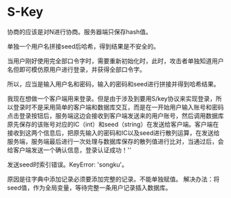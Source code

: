 # S-Key

协商的应该是对N进行协商。服务器端只保存hash值。

单独一个用户名拼接seed后哈希，得到结果是不安全的。

当用户刚好使用完全部口令字时，需要重新初始化时，此时，攻击者单独知道用户名但即可模仿原用户进行登录，并获得全部口令字。

所以，应当是输入用户名和密码，输入的密码和seed进行拼接并得到哈希结果。

我现在想做一个客户端用来登录。但是由于涉及到要用S/key协议来实现登录，所以登录时不是采用简单的客户端和数据库交互，而是在一开始用户输入账号和密码点击登录按钮后，服务端这边会接收到客户端发送来的用户账号，然后调用数据库原先保存的该账号对应的IC（int）和seed（string）在发送给客户端。客户端在接收到这两个信息后，把原先输入的密码和IC以及seed进行散列运算，在发送给服务端，服务端最后进行一次处理与数据库保存的散列值进行比对，当通过后，会给客户端发送一个确认信息，登录认证成功！''

发送seed时索引错误。KeyError: 'songku'。

原因是往字典中添加记录必须要添加完整的记录。不能单独赋值。 解决办法：将seed值，作为全局变量，等待完整一条用户记录插入数据库。

